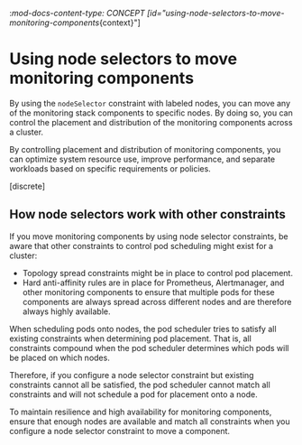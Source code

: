 :_mod-docs-content-type: CONCEPT
[id="using-node-selectors-to-move-monitoring-components_{context}"]
# Using node selectors to move monitoring components

By using the `nodeSelector` constraint with labeled nodes, you can move any of the monitoring stack components to specific nodes.
By doing so, you can control the placement and distribution of the monitoring components across a cluster.

By controlling placement and distribution of monitoring components, you can optimize system resource use, improve performance, and separate workloads based on specific requirements or policies.

[discrete]
## How node selectors work with other constraints

If you move monitoring components by using node selector constraints, be aware that other constraints to control pod scheduling might exist for a cluster:

* Topology spread constraints might be in place to control pod placement.
* Hard anti-affinity rules are in place for Prometheus, Alertmanager, and other monitoring components to ensure that multiple pods for these components are always spread across different nodes and are therefore always highly available.

When scheduling pods onto nodes, the pod scheduler tries to satisfy all existing constraints when determining pod placement.
That is, all constraints compound when the pod scheduler determines which pods will be placed on which nodes.

Therefore, if you configure a node selector constraint but existing constraints cannot all be satisfied, the pod scheduler cannot match all constraints and will not schedule a pod for placement onto a node.

To maintain resilience and high availability for monitoring components, ensure that enough nodes are available and match all constraints when you configure a node selector constraint to move a component.
